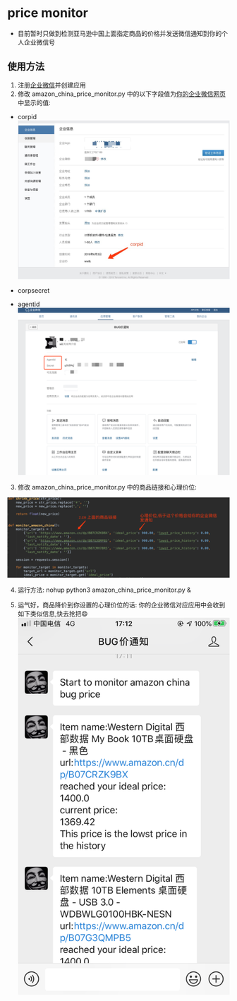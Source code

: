 # price monitor
- 目前暂时只做到检测亚马逊中国上面指定商品的价格并发送微信通知到你的个人企业微信号
## 使用方法

1. 注册[企业微信](https://work.weixin.qq.com/)并创建应用
2. 修改 amazon_china_price_monitor.py 中的以下字段值为[你的企业微信网页](https://work.weixin.qq.com/)中显示的值:

- corpid
![](./img/1574240261536.jpg)
 
- corpsecret
- agentid
![](./img/WX20191120-170125.png)
 
3. 修改 amazon_china_price_monitor.py 中的商品链接和心理价位:
 
![](./img/WX20191120-170447.png)
 
4. 运行方法:
nohup python3 amazon_china_price_monitor.py &
 
5. 运气好，商品降价到你设置的心理价位的话:
你的企业微信对应应用中会收到如下类似信息,快去抢把😄
![](./img/WechatIMG176.png)

